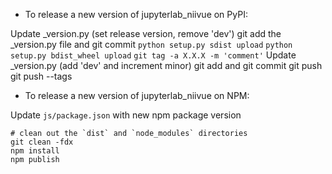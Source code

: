 - To release a new version of jupyterlab_niivue on PyPI:

Update _version.py (set release version, remove 'dev')
git add the _version.py file and git commit
`python setup.py sdist upload`
`python setup.py bdist_wheel upload`
`git tag -a X.X.X -m 'comment'`
Update _version.py (add 'dev' and increment minor)
git add and git commit
git push
git push --tags

- To release a new version of jupyterlab_niivue on NPM:

Update `js/package.json` with new npm package version

```
# clean out the `dist` and `node_modules` directories
git clean -fdx
npm install
npm publish
```